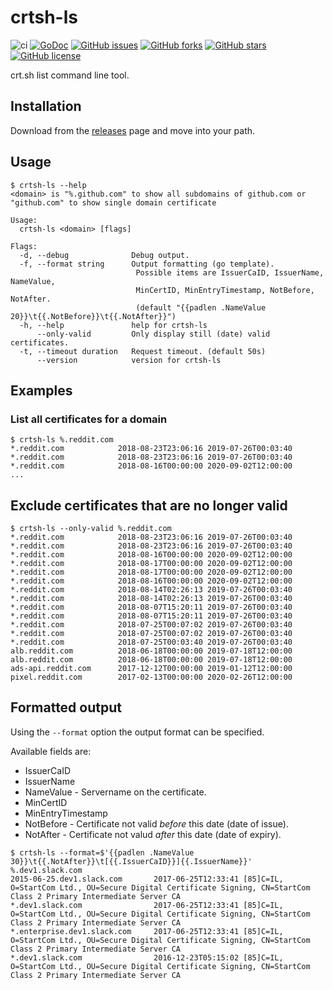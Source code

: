 # crtsh-ls

![ci](https://github.com/na4ma4/crtsh-ls/workflows/ci/badge.svg)
[![GoDoc](https://godoc.org/github.com/na4ma4/crtsh-ls/?status.svg)](https://godoc.org/github.com/na4ma4/crtsh-ls)
[![GitHub issues](https://img.shields.io/github/issues/na4ma4/crtsh-ls)](https://github.com/na4ma4/crtsh-ls/issues)
[![GitHub forks](https://img.shields.io/github/forks/na4ma4/crtsh-ls)](https://github.com/na4ma4/crtsh-ls/network)
[![GitHub stars](https://img.shields.io/github/stars/na4ma4/crtsh-ls)](https://github.com/na4ma4/crtsh-ls/stargazers)
[![GitHub license](https://img.shields.io/github/license/na4ma4/crtsh-ls)](https://github.com/na4ma4/crtsh-ls/blob/main/LICENSE)

crt.sh list command line tool.

## Installation

Download from the [releases](github.com/na4ma4/crtsh-ls/releases/latest) page
and move into your path.

## Usage

```shell
$ crtsh-ls --help
<domain> is "%.github.com" to show all subdomains of github.com or "github.com" to show single domain certificate

Usage:
  crtsh-ls <domain> [flags]

Flags:
  -d, --debug              Debug output.
  -f, --format string      Output formatting (go template).
                            Possible items are IssuerCaID, IssuerName, NameValue,
                            MinCertID, MinEntryTimestamp, NotBefore, NotAfter.
                            (default "{{padlen .NameValue 20}}\t{{.NotBefore}}\t{{.NotAfter}}")
  -h, --help               help for crtsh-ls
      --only-valid         Only display still (date) valid certificates.
  -t, --timeout duration   Request timeout. (default 50s)
      --version            version for crtsh-ls
```

## Examples

### List all certificates for a domain

```shell
$ crtsh-ls %.reddit.com
*.reddit.com        	2018-08-23T23:06:16	2019-07-26T00:03:40
*.reddit.com        	2018-08-23T23:06:16	2019-07-26T00:03:40
*.reddit.com        	2018-08-16T00:00:00	2020-09-02T12:00:00
...
```

## Exclude certificates that are no longer valid

```shell
$ crtsh-ls --only-valid %.reddit.com
*.reddit.com        	2018-08-23T23:06:16	2019-07-26T00:03:40
*.reddit.com        	2018-08-23T23:06:16	2019-07-26T00:03:40
*.reddit.com        	2018-08-16T00:00:00	2020-09-02T12:00:00
*.reddit.com        	2018-08-17T00:00:00	2020-09-02T12:00:00
*.reddit.com        	2018-08-17T00:00:00	2020-09-02T12:00:00
*.reddit.com        	2018-08-16T00:00:00	2020-09-02T12:00:00
*.reddit.com        	2018-08-14T02:26:13	2019-07-26T00:03:40
*.reddit.com        	2018-08-14T02:26:13	2019-07-26T00:03:40
*.reddit.com        	2018-08-07T15:20:11	2019-07-26T00:03:40
*.reddit.com        	2018-08-07T15:20:11	2019-07-26T00:03:40
*.reddit.com        	2018-07-25T00:07:02	2019-07-26T00:03:40
*.reddit.com        	2018-07-25T00:07:02	2019-07-26T00:03:40
*.reddit.com        	2018-07-25T00:03:40	2019-07-26T00:03:40
alb.reddit.com      	2018-06-18T00:00:00	2019-07-18T12:00:00
alb.reddit.com      	2018-06-18T00:00:00	2019-07-18T12:00:00
ads-api.reddit.com  	2017-12-12T00:00:00	2019-01-12T12:00:00
pixel.reddit.com    	2017-02-13T00:00:00	2020-02-26T12:00:00
```

## Formatted output

Using the `--format` option the output format can be specified.

Available fields are:

* IssuerCaID
* IssuerName
* NameValue - Servername on the certificate.
* MinCertID
* MinEntryTimestamp
* NotBefore - Certificate not valid *before* this date (date of issue).
* NotAfter - Certificate not valud *after* this date (date of expiry).

```shell
$ crtsh-ls --format=$'{{padlen .NameValue 30}}\t{{.NotAfter}}\t[{{.IssuerCaID}}]{{.IssuerName}}' %.dev1.slack.com
2015-06-25.dev1.slack.com     	2017-06-25T12:33:41	[85]C=IL, O=StartCom Ltd., OU=Secure Digital Certificate Signing, CN=StartCom Class 2 Primary Intermediate Server CA
*.dev1.slack.com              	2017-06-25T12:33:41	[85]C=IL, O=StartCom Ltd., OU=Secure Digital Certificate Signing, CN=StartCom Class 2 Primary Intermediate Server CA
*.enterprise.dev1.slack.com   	2017-06-25T12:33:41	[85]C=IL, O=StartCom Ltd., OU=Secure Digital Certificate Signing, CN=StartCom Class 2 Primary Intermediate Server CA
*.dev1.slack.com              	2016-12-23T05:15:02	[85]C=IL, O=StartCom Ltd., OU=Secure Digital Certificate Signing, CN=StartCom Class 2 Primary Intermediate Server CA
```
